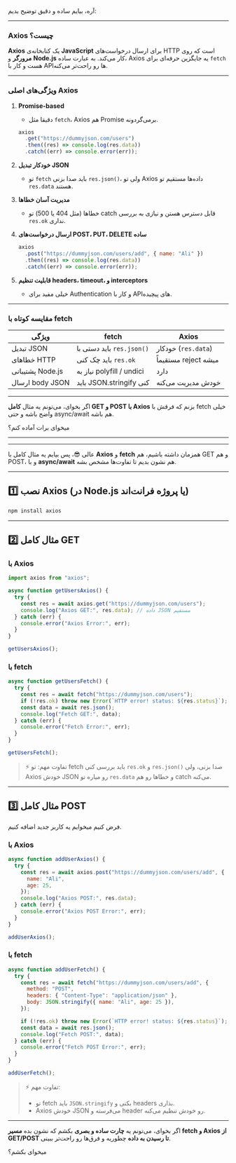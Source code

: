 آره، بیایم ساده و دقیق توضیح بدیم:

---

### Axios چیست؟

**Axios** یک کتابخانه‌ی **JavaScript** برای ارسال درخواست‌های HTTP است که روی **مرورگر** و **Node.js** کار می‌کند.
به عبارت ساده، Axios یه جایگزین حرفه‌ای برای `fetch` هست و کار با APIها رو راحت‌تر می‌کنه.

---

### ویژگی‌های اصلی Axios

1. **Promise-based**

   - دقیقا مثل `fetch`، Axios هم Promise برمی‌گردونه.

   ```js
   axios
     .get("https://dummyjson.com/users")
     .then((res) => console.log(res.data))
     .catch((err) => console.error(err));
   ```

2. **خودکار تبدیل JSON**

   - تو `fetch` باید صدا بزنی `res.json()`، ولی تو Axios داده‌ها مستقیم تو `res.data` هستند.

3. **مدیریت آسان خطاها**

   - خطاها (مثل 404 یا 500) تو catch قابل دسترس هستن و نیازی به بررسی `res.ok` نداری.

4. **ارسال درخواست‌های POST، PUT، DELETE ساده**

   ```js
   axios
     .post("https://dummyjson.com/users/add", { name: "Ali" })
     .then((res) => console.log(res.data))
     .catch((err) => console.error(err));
   ```

5. **قابلیت تنظیم headers، timeout، و interceptors**

   - خیلی مفید برای Authentication و کار با APIهای پیچیده.

---

### مقایسه کوتاه با fetch

| ویژگی            | fetch                     | Axios                |
| ---------------- | ------------------------- | -------------------- |
| تبدیل JSON       | باید دستی با `res.json()` | خودکار (`res.data`)  |
| خطاهای HTTP      | باید چک کنی `res.ok`      | مستقیماً reject میشه |
| پشتیبانی Node.js | نیاز به polyfill / undici | دارد                 |
| ارسال body JSON  | باید JSON.stringify کنی   | خودش مدیریت می‌کنه   |

---

اگر بخوای، می‌تونم یه مثال **کامل GET و POST با Axios** بزنم که فرقش با fetch خیلی واضح باشه و حتی async/await هم باشه.

میخوای برات آماده کنم؟

---

---

عالی 😎، پس بیایم یه مثال کامل با **Axios** و **fetch** همزمان داشته باشیم، هم GET و هم POST، و با **async/await** هم نشون بدیم تا تفاوت‌ها مشخص بشه.

---

## 1️⃣ نصب Axios (در Node.js یا پروژه فرانت‌اند)

```bash
npm install axios
```

---

## 2️⃣ مثال کامل GET

### با Axios

```js
import axios from "axios";

async function getUsersAxios() {
  try {
    const res = await axios.get("https://dummyjson.com/users");
    console.log("Axios GET:", res.data); // داده JSON مستقیم
  } catch (err) {
    console.error("Axios Error:", err);
  }
}

getUsersAxios();
```

### با fetch

```js
async function getUsersFetch() {
  try {
    const res = await fetch("https://dummyjson.com/users");
    if (!res.ok) throw new Error(`HTTP error! status: ${res.status}`);
    const data = await res.json();
    console.log("Fetch GET:", data);
  } catch (err) {
    console.error("Fetch Error:", err);
  }
}

getUsersFetch();
```

> ⚡ تفاوت مهم: تو fetch باید بررسی کنی `res.ok` و `res.json()` صدا بزنی، ولی Axios خودش JSON رو میاره تو `res.data` و خطاها رو هم catch می‌کنه.

---

## 3️⃣ مثال کامل POST

فرض کنیم میخوایم یه کاربر جدید اضافه کنیم.

### با Axios

```js
async function addUserAxios() {
  try {
    const res = await axios.post("https://dummyjson.com/users/add", {
      name: "Ali",
      age: 25,
    });
    console.log("Axios POST:", res.data);
  } catch (err) {
    console.error("Axios POST Error:", err);
  }
}

addUserAxios();
```

### با fetch

```js
async function addUserFetch() {
  try {
    const res = await fetch("https://dummyjson.com/users/add", {
      method: "POST",
      headers: { "Content-Type": "application/json" },
      body: JSON.stringify({ name: "Ali", age: 25 }),
    });

    if (!res.ok) throw new Error(`HTTP error! status: ${res.status}`);
    const data = await res.json();
    console.log("Fetch POST:", data);
  } catch (err) {
    console.error("Fetch POST Error:", err);
  }
}

addUserFetch();
```

> ⚡ تفاوت مهم:
>
> - تو fetch باید `JSON.stringify` بکنی و headers بذاری.
> - Axios خودش JSON می‌فرسته و header رو خودش تنظیم می‌کنه.

---

اگر بخوای، می‌تونم یه **چارت ساده و بصری** بکشم که نشون بده **مسیر fetch و Axios از GET/POST تا رسیدن به داده** چطوریه و فرق‌ها رو راحت‌تر ببینی.

میخوای بکشم؟
